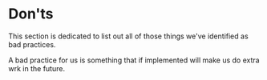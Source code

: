 # Don'ts

This section is dedicated to list out all of those things we've identified as bad practices.

A bad practice for us is something that if implemented will make us do extra wrk in the future.
